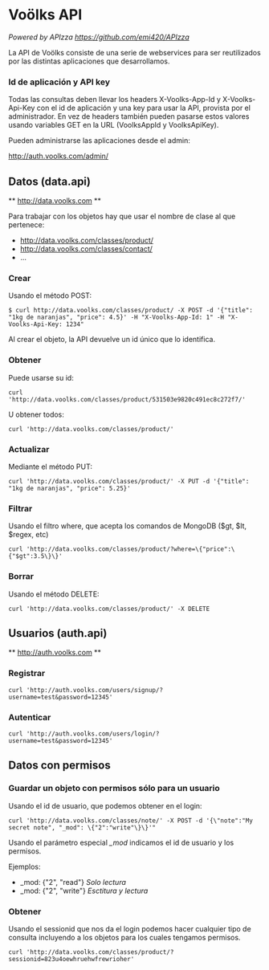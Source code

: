 # Voölks API

 _Powered by APIzza https://github.com/emi420/APIzza_ 

 La API de Voölks consiste de una serie de webservices para ser reutilizados por las distintas aplicaciones que desarrollamos.


### Id de aplicación y API key

Todas las consultas deben llevar los headers X-Voolks-App-Id y X-Voolks-Api-Key con el id de aplicación y una key para usar la API, provista por el administrador. En vez de headers también pueden pasarse estos valores usando variables GET en la URL (VoolksAppId y VoolksApiKey).

Pueden administrarse las aplicaciones desde el admin:

http://auth.voolks.com/admin/

## Datos (data.api)

** http://data.voolks.com **

Para trabajar con los objetos hay que usar el nombre de clase al que pertenece:

* http://data.voolks.com/classes/product/
* http://data.voolks.com/classes/contact/
* ...

### Crear

Usando el método POST:

    $ curl http://data.voolks.com/classes/product/ -X POST -d '{"title": "1kg de naranjas", "price": 4.5}' -H "X-Voolks-App-Id: 1" -H "X-Voolks-Api-Key: 1234"

Al crear el objeto, la API devuelve un id único que lo identifica.

### Obtener

Puede usarse su id:

    curl 'http://data.voolks.com/classes/product/531503e9820c491ec8c272f7/'

U obtener todos:

    curl 'http://data.voolks.com/classes/product/' 
      
### Actualizar

Mediante el método PUT:

    curl 'http://data.voolks.com/classes/product/' -X PUT -d '{"title": "1kg de naranjas", "price": 5.25}'

### Filtrar

Usando el filtro where, que acepta los comandos de MongoDB ($gt, $lt, $regex, etc)
	
	curl 'http://data.voolks.com/classes/product/?where=\{"price":\{"$gt":3.5\}\}'

### Borrar

Usando el método DELETE:

    curl 'http://data.voolks.com/classes/product/' -X DELETE 


## Usuarios (auth.api)

** http://auth.voolks.com **
    
### Registrar

	curl 'http://auth.voolks.com/users/signup/?username=test&password=12345'

### Autenticar

	curl 'http://auth.voolks.com/users/login/?username=test&password=12345'


## Datos con permisos

### Guardar un objeto con permisos sólo para un usuario

Usando el id de usuario, que podemos obtener en el login:

	curl 'http://data.voolks.com/classes/note/' -X POST -d '{\"note":"My secret note", "_mod": \{"2":"write"\}\}'" 

Usando el parámetro especial *_mod* indicamos el id de usuario y los permisos.

Ejemplos:

* _mod: {"2", "read"} *Solo lectura*
* _mod: {"2", "write"} *Esctitura y lectura*

### Obtener 

Usando el sessionid que nos da el login podemos hacer cualquier tipo de consulta incluyendo a los objetos para los cuales tengamos permisos.

    curl 'http://data.voolks.com/classes/product/?sessionid=823u4oewhruehwfrewrioher'
